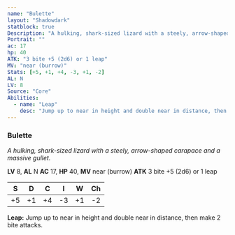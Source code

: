 ```yaml
---
name: "Bulette"
layout: "Shadowdark"
statblock: true
Description: "A hulking, shark-sized lizard with a steely, arrow-shaped carapace and a massive gullet."
Portrait: ""
ac: 17
hp: 40
ATK: "3 bite +5 (2d6) or 1 leap"
MV: "near (burrow)"
Stats: [+5, +1, +4, -3, +1, -2]
AL: N
LV: 8
Source: "Core"
Abilities:
  - name: "Leap"
    desc: "Jump up to near in height and double near in distance, then make 2 bite attacks."
---
```


### Bulette

_A hulking, shark-sized lizard with a steely, arrow-shaped carapace and a massive gullet._

**LV** 8, **AL** N
**AC** 17, **HP** 40, **MV** near (burrow)
**ATK** 3 bite +5 (2d6) or 1 leap

|  S  |  D  |  C  |  I  |  W  |  Ch  |
|:---:|:---:|:---:|:---:|:---:|:----:|
| +5 | +1 | +4 | -3 | +1 | -2 |

**Leap:** Jump up to near in height and double near in distance, then make 2 bite attacks.


